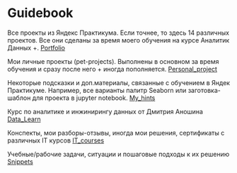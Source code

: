 # Guidebook

Все проекты из Яндекс Практикума. Если точнее, то здесь 14 различных проектов. Все они сделаны за время моего обучения на курсе Аналитик Данных +.
[Portfolio](https://github.com/Malakhova-Natalya/Portfolio)

Мои личные проекты (pet-projects). Выполнены в основном за время обучения и сразу после него + иногда пополняется.
[Personal_project](https://github.com/Malakhova-Natalya/Personal_project)

Некоторые подсказки и доп.материалы, связанные с обучением в Яндек Практикуме. Например, все варианты палитр Seaborn или заготовка-шаблон для проекта в jupyter notebook.
[My_hints](https://github.com/Malakhova-Natalya/My_hints)

Курс по аналитике и инжинирингу данных от Дмитрия Аношина
[Data_Learn](https://github.com/Malakhova-Natalya/Data_Learn)

Конспекты, мои разборы-отзывы, иногда мои решения, сертификаты с различных IT курсов
[IT_courses](https://github.com/Malakhova-Natalya/IT_courses)

Учебные/рабочие задачи, ситуации и пошаговые подходы к их решению
[Snippets](https://github.com/Malakhova-Natalya/Snippets)
